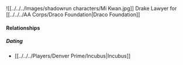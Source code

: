 ![[../../../Images/shadowrun characters/Mi Kwan.jpg]]
Drake Lawyer for [[../../../AA Corps/Draco Foundation|Draco Foundation]]

#### Relationships
##### Dating
- [[../../../Players/Denver Prime/Incubus|Incubus]]